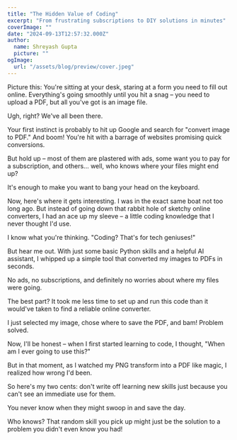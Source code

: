 ```yaml
---
title: "The Hidden Value of Coding"
excerpt: "From frustrating subscriptions to DIY solutions in minutes"
coverImage: ""
date: "2024-09-13T12:57:32.000Z"
author:
  name: Shreyash Gupta
  picture: ""
ogImage:
  url: "/assets/blog/preview/cover.jpeg"
---
```


Picture this: You're sitting at your desk, staring at a form you need to fill out online. Everything's going smoothly until you hit a snag – you need to upload a PDF, but all you've got is an image file.

Ugh, right? We've all been there.

Your first instinct is probably to hit up Google and search for "convert image to PDF." And boom! You're hit with a barrage of websites promising quick conversions.

But hold up – most of them are plastered with ads, some want you to pay for a subscription, and others... well, who knows where your files might end up?

It's enough to make you want to bang your head on the keyboard.

Now, here's where it gets interesting. I was in the exact same boat not too long ago. But instead of going down that rabbit hole of sketchy online converters, I had an ace up my sleeve – a little coding knowledge that I never thought I'd use.

I know what you're thinking. "Coding? That's for tech geniuses!"

But hear me out. With just some basic Python skills and a helpful AI assistant, I whipped up a simple tool that converted my images to PDFs in seconds.

No ads, no subscriptions, and definitely no worries about where my files were going.

The best part? It took me less time to set up and run this code than it would've taken to find a reliable online converter.

I just selected my image, chose where to save the PDF, and bam! Problem solved.

Now, I'll be honest – when I first started learning to code, I thought, "When am I ever going to use this?"

But in that moment, as I watched my PNG transform into a PDF like magic, I realized how wrong I'd been.

So here's my two cents: don't write off learning new skills just because you can't see an immediate use for them.

You never know when they might swoop in and save the day.

Who knows? That random skill you pick up might just be the solution to a problem you didn't even know you had! 